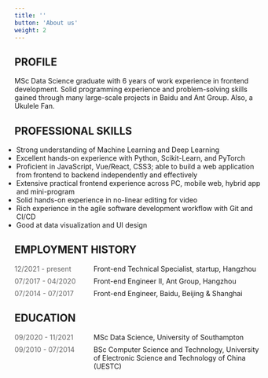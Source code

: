 ```yaml
---
title: ''
button: 'About us'
weight: 2
---
```


## PROFILE

MSc Data Science graduate with 6 years of work experience in frontend development. Solid programming experience and problem-solving skills gained through many large-scale projects in Baidu and Ant Group. Also, a Ukulele Fan.



<style>
.timeline p {
  margin: 0;
}
.timeline .time {
  margin-right: 28px;
  color: rgba(0,0,0,0.6);
  min-width: 133px;
}
.timeline {
  display: flex;
  justify-content: flex-start;
  align-items: flex-start;
}
.timeline+.timeline {
  margin-top: 8px;
}
li {
  margin-left: -20px
}


</style>



## PROFESSIONAL SKILLS

- Strong understanding of Machine Learning and Deep Learning 
- Excellent hands-on experience with Python, Scikit-Learn, and PyTorch
- Proficient in JavaScript, Vue/React, CSS3; able to build a web application from frontend to backend independently and effectively
- Extensive practical frontend experience across PC, mobile web, hybrid app and mini-program
- Solid hands-on experience in no-linear editing for video
- Rich experience in the agile software development workflow with Git and CI/CD
- Good at data visualization and UI design



## EMPLOYMENT HISTORY

<section>
<div class="timeline work-item">
  <p class="time">12/2021 - present</p>
  <p class="work-title">Front-end Technical Specialist, startup, Hangzhou</p>
</div>
<div class="timeline work-item">
  <p class="time">07/2017 - 04/2020</p>
  <p class="work-title">Front-end Engineer II, Ant Group, Hangzhou</p>
</div>
<div class="timeline work-item">
  <p class="time">07/2014 - 07/2017</p>
  <p class="work-title">Front-end Engineer, Baidu, Beijing & Shanghai</p>
</div>
</section>


## EDUCATION

<section >
<div class="timeline">
  <p class="time">09/2020 - 11/2021</p>
  <p>MSc Data Science, University of Southampton</p>
</div>
<div class="timeline">
  <p class="time">09/2010 - 07/2014</p>
  <p>BSc Computer Science and Technology, University of Electronic Science and Technology of China (UESTC) </p>
</div>
</section>
